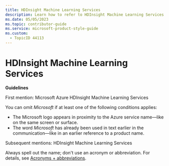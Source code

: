 ```yaml
---
title: HDInsight Machine Learning Services
description: Learn how to refer to HDInsight Machine Learning Services in your content.
ms.date: 05/05/2023
ms.topic: contributor-guide
ms.service: microsoft-product-style-guide
ms.custom:
  - TopicID 44113
---
```



# HDInsight Machine Learning Services

**Guidelines**

First mention: Microsoft Azure HDInsight Machine Learning Services

You can omit *Microsoft* if at least one of the following conditions applies:

- The Microsoft logo appears in proximity to the Azure service name—like on the same screen or surface.
- The word *Microsoft* has already been used in text earlier in the communication—like in an earlier reference to a product name.

Subsequent mentions: HDInsight Machine Learning Services

Always spell out the name; don't use an acronym or abbreviation. For details, see [Acronyms + abbreviations](~\acronyms-and-abbreviations.md).

